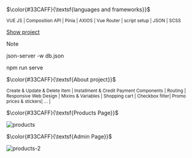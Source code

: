 $\color{#33CAFF}{\textsf{languages and frameworks}}$

<sub>VUE JS | Composition API | Pinia | AXIOS | Vue Router | script setup | JSON | SCSS </sub>


<a href="https://youtu.be/puJf7eX54k">Show project</a>

 
> [!NOTE]
> json-server -w db.json
>
> npm run serve


$\color{#33CAFF}{\textsf{About project}}$

<sub> Create & Update & Delete Item | Installment & Credit Payment Components | Routing | Responsive Web Design | Mixins & Variables | Shopping cart | Checkbox filter| Promo prices & stickers| ... | </sub>

$\color{#33CAFF}{\textsf{Products Page}}$

![products](https://github.com/eugenia-vitinschii/vue-pinia-00/assets/120458882/976114e7-3517-4000-8a89-f8fae2f54482)
 
$\color{#33CAFF}{\textsf{Admin Page}}$

![products-2](https://github.com/eugenia-vitinschii/vue-pinia-00/assets/120458882/88614f02-521c-4bf1-91a9-c0e407ce6b08)


 




